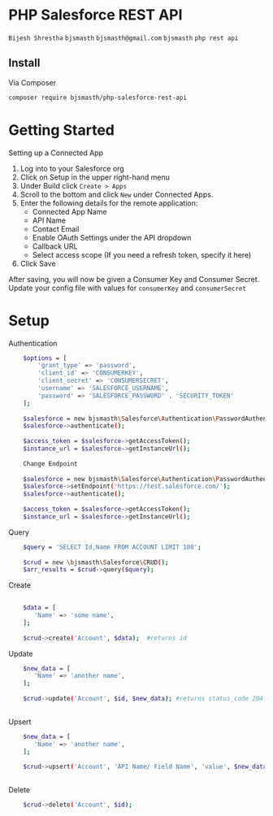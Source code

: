 # PHP Salesforce REST API

```Bijesh Shrestha``` ```bjsmasth``` ```bjsmasth@gmail.com``` ```bjsmasth``` ```php rest api```

## Install

Via Composer

``` bash
composer require bjsmasth/php-salesforce-rest-api
```

# Getting Started

Setting up a Connected App

1. Log into to your Salesforce org
2. Click on Setup in the upper right-hand menu
3. Under Build click ```Create > Apps ```
4. Scroll to the bottom and click ```New``` under Connected Apps.
5. Enter the following details for the remote application:
    - Connected App Name
    - API Name
    - Contact Email
    - Enable OAuth Settings under the API dropdown
    - Callback URL
    - Select access scope (If you need a refresh token, specify it here)
6. Click Save

After saving, you will now be given a Consumer Key and Consumer Secret. Update your config file with values for ```consumerKey``` and ```consumerSecret```

# Setup

Authentication

```bash
    $options = [
        'grant_type' => 'password',
        'client_id' => 'CONSUMERKEY',
        'client_secret' => 'CONSUMERSECRET',
        'username' => 'SALESFORCE_USERNAME',
        'password' => 'SALESFORCE_PASSWORD' . 'SECURITY_TOKEN'
    ];
    
    $salesforce = new bjsmasth\Salesforce\Authentication\PasswordAuthentication($options);
    $salesforce->authenticate();
    
    $access_token = $salesforce->getAccessToken();
    $instance_url = $salesforce->getInstanceUrl();
    
    Change Endpoint
    
    $salesforce = new bjsmasth\Salesforce\Authentication\PasswordAuthentication($options);
    $salesforce->setEndpoint('https://test.salesforce.com/');
    $salesforce->authenticate();
 
    $access_token = $salesforce->getAccessToken();
    $instance_url = $salesforce->getInstanceUrl();
```

Query

```bash
    $query = 'SELECT Id,Name FROM ACCOUNT LIMIT 100';
    
    $crud = new \bjsmasth\Salesforce\CRUD();
    $arr_results = $crud->query($query);
```

Create

```bash
    
    $data = [
       'Name' => 'some name',
    ];
    
    $crud->create('Account', $data);  #returns id
```

Update

```bash
    $new_data = [
       'Name' => 'another name',
    ];
    
    $crud->update('Account', $id, $new_data); #returns status_code 204
    
```
Upsert

```bash
    $new_data = [
       'Name' => 'another name',
    ];
    
    $crud->upsert('Account', 'API Name/ Field Name', 'value', $new_data); #returns status_code 204 or 201
    
```

Delete

```bash
    $crud->delete('Account', $id);

```
